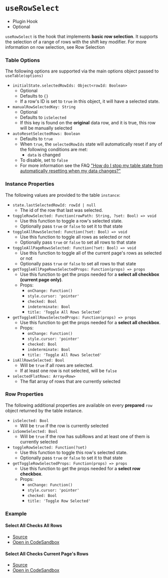 # `useRowSelect`

- Plugin Hook
- Optional

`useRowSelect` is the hook that implements **basic row selection**. It supports the selection of a range of rows with the shift key modifier. For more information on row selection, see Row Selection

### Table Options

The following options are supported via the main options object passed to `useTable(options)`

- `initialState.selectedRowIds: Object<rowId: Boolean>`
  - Optional
  - Defaults to `{}`
  - If a row's ID is set to `true` in this object, it will have a selected state.
- `manualRowSelectedKey: String`
  - Optional
  - Defaults to `isSelected`
  - If this key is found on the **original** data row, and it is true, this row will be manually selected
- `autoResetSelectedRows: Boolean`
  - Defaults to `true`
  - When `true`, the `selectedRowIds` state will automatically reset if any of the following conditions are met:
    - `data` is changed
  - To disable, set to `false`
  - For more information see the FAQ ["How do I stop my table state from automatically resetting when my data changes?"](../faq#how-do-i-stop-my-table-state-from-automatically-resetting-when-my-data-changes)

### Instance Properties

The following values are provided to the table `instance`:

- `state.lastSelectedRowId: rowId | null`
  - The id of the row that last was selected.
- `toggleRowSelected: Function(rowPath: String, ?set: Bool) => void`
  - Use this function to toggle a row's selected state.
  - Optionally pass `true` or `false` to set it to that state
- `toggleAllRowsSelected: Function(?set: Bool) => void`
  - Use this function to toggle all rows as selected or not
  - Optionally pass `true` or `false` to set all rows to that state
- `toggleAllPageRowsSelected: Function(?set: Bool) => void`
  - Use this function to toggle all of the current page's rows as selected or not
  - Optionally pass `true` or `false` to set all rows to that state
- `getToggleAllPageRowsSelectedProps: Function(props) => props`
  - Use this function to get the props needed for a **select all checkbox (current page only)**.
  - Props:
    - `onChange: Function()`
    - `style.cursor: 'pointer'`
    - `checked: Bool`
    - `indeterminate: Bool`
    - `title: 'Toggle All Rows Selected'`
- `getToggleAllRowsSelectedProps: Function(props) => props`
  - Use this function to get the props needed for a **select all checkbox**.
  - Props:
    - `onChange: Function()`
    - `style.cursor: 'pointer'`
    - `checked: Bool`
    - `indeterminate: Bool`
    - `title: 'Toggle All Rows Selected'`
- `isAllRowsSelected: Bool`
  - Will be `true` if all rows are selected.
  - If at least one row is not selected, will be `false`
- `selectedFlatRows: Array<Row>`
  - The flat array of rows that are currently selected

### Row Properties

The following additional properties are available on every **prepared** `row` object returned by the table instance.

- `isSelected: Bool`
  - Will be `true` if the row is currently selected
- `isSomeSelected: Bool`
  - Will be `true` if the row has subRows and at least one of them is currently selected
- `toggleRowSelected: Function(?set)`
  - Use this function to toggle this row's selected state.
  - Optionally pass `true` or `false` to set it to that state
- `getToggleRowSelectedProps: Function(props) => props`
  - Use this function to get the props needed for a **select row checkbox**.
  - Props:
    - `onChange: Function()`
    - `style.cursor: 'pointer'`
    - `checked: Bool`
    - `title: 'Toggle Row Selected'`

### Example

#### Select All Checks All Rows

- [Source](https://github.com/tannerlinsley/react-table/tree/master/examples/row-selection)
- [Open in CodeSandbox](https://codesandbox.io/s/github/tannerlinsley/react-table/tree/master/examples/row-selection)

#### Select All Checks Current Page's Rows

- [Source](https://github.com/tannerlinsley/react-table/tree/master/examples/row-selection-and-pagination)
- [Open in CodeSandbox](https://codesandbox.io/s/github/tannerlinsley/react-table/tree/master/examples/row-selection-and-pagination)
